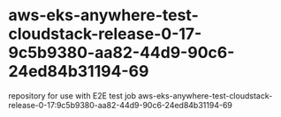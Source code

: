 # aws-eks-anywhere-test-cloudstack-release-0-17-9c5b9380-aa82-44d9-90c6-24ed84b31194-69
repository for use with E2E test job aws-eks-anywhere-test-cloudstack-release-0-17:9c5b9380-aa82-44d9-90c6-24ed84b31194-69
